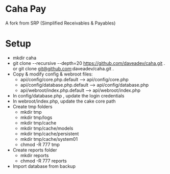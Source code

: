# Caha Pay
A fork from SRP (Simplified Receivables &amp; Payables)

# Setup
 * mkdir caha
 * git clone --recursive --depth=20 https://github.com/daveadev/caha.git .
  or git clone git@github.com:daveadev/caha.git .
 * Copy & modify config & webroot files:
 	- api/config/core.php.default --> api/config/core.php
 	- api/config/database.php.default --> api/config/database.php
 	- api/webroot/index.php.default --> api/webroot/index.php
 * In config/database.php , update the login credentials
 * In webroot/index.php, update the cake core path
 * Create tmp folders
 	- mkdir tmp
 	- mkdir tmp/logs
 	- mkdir tmp/cache
 	- mkdir tmp/cache/models
 	- mkdir tmp/cache/persistent
 	- mkdir tmp/cache/system01
 	- chmod -R 777 tmp
 * Create reports folder
 	- mkdir reports
 	- chmod -R 777 reports
 * Import database from backup


